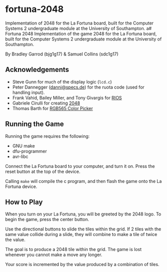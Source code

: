 # fortuna-2048
Implementation of 2048 for the La Fortuna board, built for the Computer Systems 2 undergraduate module at the University of Southampton.
a# Fortuna 2048
Implementation of the game 2048 for the La Fortuna board, built for the Computer Systems 2 undergraduate module at the University of Southampton.

By Bradley Garrod (bjg1g17) & Samuel Collins (sdc1g17)

## Acknowledgements
- Steve Gunn for much of the display logic (`lcd.c`)
- Peter Dannegger (danni@specs.de) for the ruota code (used for handling input).
- Frank Vahid, Bailey Miller, and Tony Givargis for [RIOS](http://www.cs.ucr.edu/~vahid/rios/)
- Gabriele Cirulli for creating [2048](https://github.com/gabrielecirulli/2048)
- Thomas Barth for [RGB565 Color Picker](http://www.barth-dev.de/online/rgb565-color-picker/)

## Running the Game

Running the game requires the following:

* GNU make
* dfu-programmer
* avr-libc

Connect the La Fortuna board to your computer, and turn it on. Press the reset button at the top of the device.

Calling `make` will compile the c program, and then flash the game onto the La Fortuna device.

## How to Play
When you turn on your La Fortuna, you will be greeted by the 2048 logo. To begin the game, press the center button.

Use the directional buttons to slide the tiles within the grid. If 2 tiles with the same value collide during a slide, they will combine to make a tile of twice the value.

The goal is to produce a 2048 tile within the grid. The game is lost whenever you cannot make a move any longer.

Your score is incremented by the value produced by a combination of tiles.
